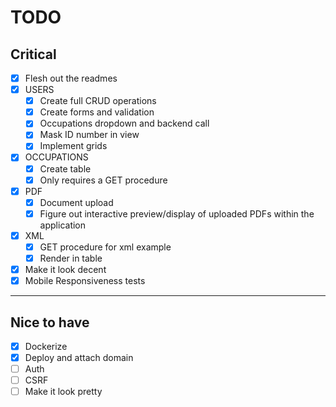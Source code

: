 # TODO

## Critical

- [x] Flesh out the readmes
- [x] USERS
  - [x] Create full CRUD operations
  - [x] Create forms and validation
  - [x] Occupations dropdown and backend call
  - [x] Mask ID number in view
  - [x] Implement grids
- [x] OCCUPATIONS
  - [x] Create table
  - [x] Only requires a GET procedure
- [x] PDF
  - [x] Document upload
  - [x] Figure out interactive preview/display of uploaded PDFs within the application
- [x] XML
  - [x] GET procedure for xml example
  - [x] Render in table
- [x] Make it look decent
- [x] Mobile Responsiveness tests

---

## Nice to have

- [x] Dockerize
- [x] Deploy and attach domain
- [ ] Auth
- [ ] CSRF
- [ ] Make it look pretty
